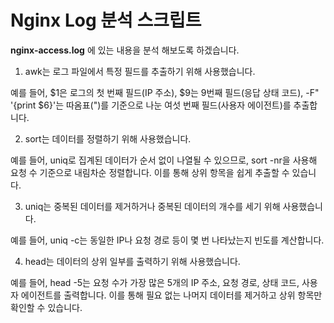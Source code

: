 # Nginx Log 분석 스크립트

**nginx-access.log** 에 있는 내용을 분석 해보도록 하겠습니다.

1. awk는 로그 파일에서 특정 필드를 추출하기 위해 사용했습니다.

예를 들어, $1은 로그의 첫 번째 필드(IP 주소), $9는 9번째 필드(응답 상태 코드), -F\" '{print $6}'는 따옴표(")를 기준으로 나눈 여섯 번째 필드(사용자 에이전트)를 추출합니다.

2. sort는 데이터를 정렬하기 위해 사용했습니다.

예를 들어, uniq로 집계된 데이터가 순서 없이 나열될 수 있으므로, sort -nr을 사용해 요청 수 기준으로 내림차순 정렬합니다. 이를 통해 상위 항목을 쉽게 추출할 수 있습니다.

3. uniq는 중복된 데이터를 제거하거나 중복된 데이터의 개수를 세기 위해 사용했습니다.

예를 들어, uniq -c는 동일한 IP나 요청 경로 등이 몇 번 나타났는지 빈도를 계산합니다.

4. head는 데이터의 상위 일부를 출력하기 위해 사용했습니다.

예를 들어, head -5는 요청 수가 가장 많은 5개의 IP 주소, 요청 경로, 상태 코드, 사용자 에이전트를 출력합니다. 이를 통해 필요 없는 나머지 데이터를 제거하고 상위 항목만 확인할 수 있습니다.